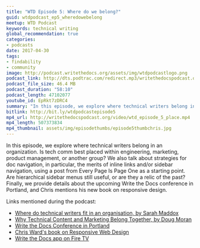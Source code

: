 ```yaml
---
title: "WTD Episode 5: Where do we belong?"
guid: wtdpodcast_ep5_wheredowebelong
meetup: WTD Podcast
keywords: technical writing
global_recommendation: true
categories:
- podcasts
date: 2017-04-30
tags:
- findability
- community
image: http://podcast.writethedocs.org/assets/img/wtdpodcastlogo.png
podcast_link: http://dts.podtrac.com/redirect.mp3/writethedocspodcast.org/wtd_episode_5.mp3
podcast_file_size: 46.4 MB
podcast_duration: "58:10"
podcast_length: 47102077
youtube_id: EpRkt7zDRC4
summary: "In this episode, we explore where technical writers belong in an organization. Is tech comm best placed within engineering, marketing, product management, or another group? We also talk about strategies for doc navigation, in particular, the merits of inline links and/or sidebar navigation, using a post from Every Page Is Page One as a starting point. Are hierarchical sidebar menus still useful, or are they a relic of the past? Finally, we provide details about the upcoming Write the Docs conference in Portland, and Chris mentions his new book on responsive design."
bitlink: http://bit.ly/wtdpodcastepisode5
mp4_url: http://writethedocspodcast.org/video/wtd_episode_5_place.mp4
mp4_length: 507373834
mp4_thumbnail: assets/img/episodethumbs/episode5thumbchris.jpg
---
```


In this episode, we explore where technical writers belong in an organization. Is tech comm best placed within engineering, marketing, product management, or another group? We also talk about strategies for doc navigation, in particular, the merits of inline links and/or sidebar navigation, using a post from Every Page Is Page One as a starting point. Are hierarchical sidebar menus still useful, or are they a relic of the past? Finally, we provide details about the upcoming Write the Docs conference in Portland, and Chris mentions his new book on responsive design.

Links mentioned during the podcast:

* [Where do technical writers fit in an organisation, by Sarah Maddox](https://ffeathers.wordpress.com/2016/11/13/where-do-technical-writers-fit-in-an-organisation/)
* [Why Technical Content and Marketing Belong Together, by Doug Moran](https://www.rivaliq.com/blog/technical-content-marketing/)
* [Write the Docs Conference in Portland](http://www.writethedocs.org/conf/na/2017/)
* [Chris Ward's book on Responsive Web Design](https://www.sitepoint.com/premium/books/responsive2/)
* [Write the Docs app on Fire TV](https://www.amazon.com/Id-Rather-Be-Writing-Podcast/dp/B06Y23TNC4/ref=sr_1_1?s=mobile-apps&ie=UTF8&qid=1493618613&sr=1-1&keywords=write+the+docs)
